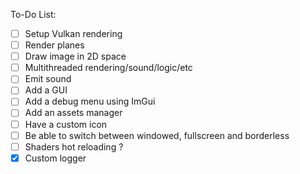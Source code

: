 To-Do List:

- [ ] Setup Vulkan rendering
- [ ] Render planes
- [ ] Draw image in 2D space
- [ ] Multithreaded rendering/sound/logic/etc
- [ ] Emit sound
- [ ] Add a GUI
- [ ] Add a debug menu using ImGui
- [ ] Add an assets manager
- [ ] Have a custom icon
- [ ] Be able to switch between windowed, fullscreen and borderless
- [ ] Shaders hot reloading ?
- [x] Custom logger